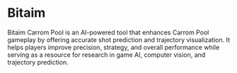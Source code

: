 # Bitaim
Bitaim Carrom Pool is an AI-powered tool that enhances Carrom Pool gameplay by offering accurate shot prediction and trajectory visualization. It helps players improve precision, strategy, and overall performance while serving as a resource for research in game AI, computer vision, and trajectory prediction.
